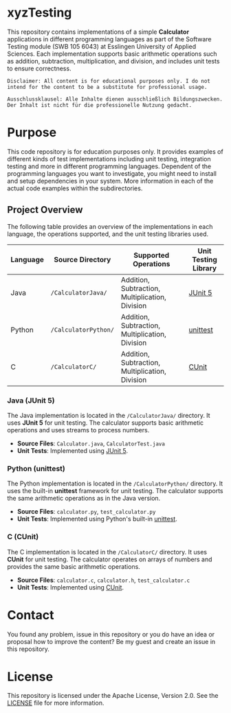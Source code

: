 # xyzTesting 

This repository contains implementations of a simple **Calculator** applications in different programming languages as part of the Software Testing module (SWB 105 6043) at Esslingen University of Applied Sciences. Each implementation supports basic arithmetic operations such as addition, subtraction, multiplication, and division, and includes unit tests to ensure correctness.

    Disclaimer: All content is for educational purposes only. I do not intend for the content to be a substitute for professional usage.

    Ausschlussklausel: Alle Inhalte dienen ausschließlich Bildungszwecken. Der Inhalt ist nicht für die professionelle Nutzung gedacht.

# Purpose

This code repository is for education purposes only. It provides examples of different kinds of test implementations including unit testing, integration testing and more in different programming languages. Dependent of the programming languages you want to 
investigate, you might need to install and setup dependencies in your system.
More information in each of the actual code examples within the subdirectories.

## Project Overview

The following table provides an overview of the implementations in each language, the operations supported, and the unit testing libraries used.

| Language  | Source Directory     | Supported Operations                            | Unit Testing Library                                          |
|-----------|----------------------|-------------------------------------------------|---------------------------------------------------------------|
| Java      | `/CalculatorJava/`   | Addition, Subtraction, Multiplication, Division | [JUnit 5](https://junit.org/junit5/)                          |
| Python    | `/CalculatorPython/` | Addition, Subtraction, Multiplication, Division | [unittest](https://docs.python.org/3/library/unittest.html)   |
| C         | `/CalculatorC/`      | Addition, Subtraction, Multiplication, Division | [CUnit](http://cunit.sourceforge.net/)                        |

### Java (JUnit 5)

The Java implementation is located in the `/CalculatorJava/` directory. It uses **JUnit 5** for unit testing. The calculator supports basic arithmetic operations and uses streams to process numbers.

- **Source Files**: `Calculator.java`, `CalculatorTest.java`
- **Unit Tests**: Implemented using [JUnit 5](https://junit.org/junit5/).

### Python (unittest)

The Python implementation is located in the `/CalculatorPython/` directory. It uses the built-in **unittest** framework for unit testing. The calculator supports the same arithmetic operations as in the Java version.

- **Source Files**: `calculator.py`, `test_calculator.py`
- **Unit Tests**: Implemented using Python's built-in [unittest](https://docs.python.org/3/library/unittest.html).

### C (CUnit)

The C implementation is located in the `/CalculatorC/` directory. It uses **CUnit** for unit testing. The calculator operates on arrays of numbers and provides the same basic arithmetic operations.

- **Source Files**: `calculator.c`, `calculator.h`, `test_calculator.c`
- **Unit Tests**: Implemented using [CUnit](http://cunit.sourceforge.net/).

# Contact

You found any problem, issue in this repository or you do have an idea or proposal how to improve the content? Be my guest and create an issue in this repository.

# License

This repository is licensed under the Apache License, Version 2.0. See the [LICENSE](./LICENSE) file for more information.